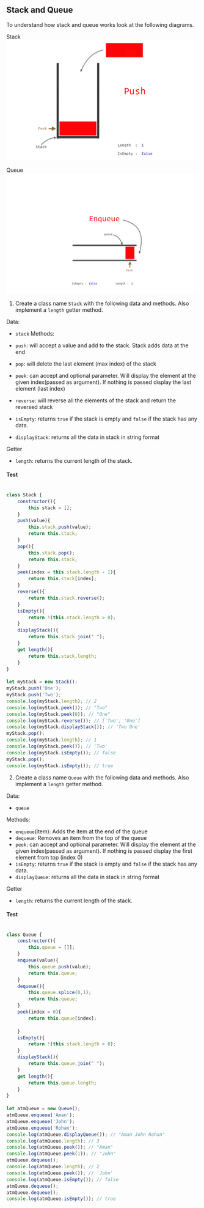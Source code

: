 ## Stack and Queue

To understand how stack and queue works look at the following diagrams.

Stack
![Stack](../assets/stack.gif)

Queue
![Queue](../assets/queue.gif)

1. Create a class name `Stack` with the following data and methods. Also implement a `length` getter method.


Data:
- `stack`
Methods:

- `push`: will accept a value and add to the stack. Stack adds data at the end
- `pop`: will delete the last element (max index) of the stack
- `peek`: can accept and optional parameter. Will display the element at the given index(passed as argument). If nothing is passed display the last element (last index)
- `reverse`: will reverse all the elements of the stack and return the reversed stack
- `isEmpty`: returns `true` if the stack is empty and `false` if the stack has any data.
- `displayStack`: returns all the data in stack in string format

Getter

- `length`: returns the current length of the stack.

#### Test

```js

class Stack {
    constructor(){
        this stack = [];
    }
    push(value){
        this.stack.push(value);
        return this.stack;
    }
    pop(){
        this.stack.pop();
        return this.stack;
    }
    peek(index = this.stack.length - 1){
        return this.stack[index];
    }
    reverse(){
        return this.stack.reverse();
    }
    isEmpty(){
        return !(this.stack.length > 0);
    }
    displayStack(){
        return this.stack.join(" ");
    }
    get length(){
        return this.stack.length;
    }
}

let myStack = new Stack();
myStack.push('One');
myStack.push('Two');
console.log(myStack.length); // 2
console.log(myStack.peek()); // "Two"
console.log(myStack.peek(0)); // "One"
console.log(myStack.reverse()); // ['Two', 'One']
console.log(myStack.displayStack()); // 'Two One'
myStack.pop();
console.log(myStack.length); // 1
console.log(myStack.peek()); // 'Two'
console.log(myStack.isEmpty()); // false
myStack.pop();
console.log(myStack.isEmpty()); // true
```

2. Create a class name `Queue` with the following data and methods. Also implement a `length` getter method.

Data:

- `queue`

Methods:

- `enqueue`(item): Adds the item at the end of the queue
- `dequeue`: Removes an item from the top of the queue
- `peek`: can accept and optional parameter. Will display the element at the given index(passed as argument). If nothing is passed display the first element from top (index 0)
- `isEmpty`: returns `true` if the stack is empty and `false` if the stack has any data.
- `displayQueue`: returns all the data in stack in string format

Getter

- `length`: returns the current length of the stack.

#### Test

```js

class Queue {
    constructor(){
        this.queue = []];
    }
    enqueue(value){
        this.queue.push(value);
        return this.queue;
    }
    dequeue(){
        this.queue.splice(0,1);
        return this.queue;
    }
    peek(index = 0){
        return this.queue[index];

    }
    isEmpty(){
        return !(this.stack.length > 0);
    }
    displayStack(){
        return this.queue.join(" ");
    }
    get length(){
        return this.queue.length;
    }
}

let atmQueue = new Queue();
atmQueue.enqueue('Aman');
atmQueue.enqueue('John');
atmQueue.enqueue('Rohan');
console.log(atmQueue.displayQueue()); // "Aman John Rohan"
console.log(atmQueue.length); // 3
console.log(atmQueue.peek()); // "Aman"
console.log(atmQueue.peek(1)); // "John"
atmQueue.dequeue();
console.log(atmQueue.length); // 2
console.log(atmQueue.peek()); // 'John'
console.log(atmQueue.isEmpty()); // false
atmQueue.dequeue();
atmQueue.dequeue();
console.log(atmQueue.isEmpty()); // true
```
